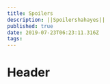 ```yaml
---
title: Spoilers
description: ||Spoilershahayes||
published: true
date: 2019-07-23T06:23:11.316Z
tags: 
---
```


# Header